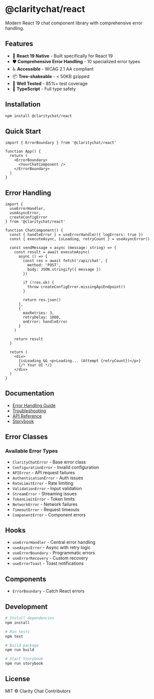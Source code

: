# @claritychat/react

Modern React 19 chat component library with comprehensive error handling.

## Features

- 🚀 **React 19 Native** - Built specifically for React 19
- 🛡️ **Comprehensive Error Handling** - 10 specialized error types
- ♿ **Accessible** - WCAG 2.1 AA compliant
- 📦 **Tree-shakeable** - < 50KB gzipped
- 🧪 **Well Tested** - 85%+ test coverage
- 📘 **TypeScript** - Full type safety

## Installation

```bash
npm install @claritychat/react
```

## Quick Start

```tsx
import { ErrorBoundary } from '@claritychat/react'

function App() {
  return (
    <ErrorBoundary>
      <YourChatComponent />
    </ErrorBoundary>
  )
}
```

## Error Handling

```tsx
import { 
  useErrorHandler, 
  useAsyncError,
  createConfigError 
} from '@claritychat/react'

function ChatComponent() {
  const { handleError } = useErrorHandler({ logErrors: true })
  const { executeAsync, isLoading, retryCount } = useAsyncError()

  const sendMessage = async (message: string) => {
    const result = await executeAsync(
      async () => {
        const res = await fetch('/api/chat', {
          method: 'POST',
          body: JSON.stringify({ message })
        })
        
        if (!res.ok) {
          throw createConfigError.missingApiEndpoint()
        }
        
        return res.json()
      },
      { 
        maxRetries: 3,
        retryDelay: 1000,
        onError: handleError 
      }
    )
    
    return result
  }

  return (
    <div>
      {isLoading && <p>Loading... (Attempt {retryCount})</p>}
      {/* Your UI */}
    </div>
  )
}
```

## Documentation

- [Error Handling Guide](./docs/ERROR_HANDLING.md)
- [Troubleshooting](./docs/TROUBLESHOOTING.md)
- [API Reference](https://docs.claritychat.dev)
- [Storybook](https://storybook.claritychat.dev)

## Error Classes

### Available Error Types

- `ClarityChatError` - Base error class
- `ConfigurationError` - Invalid configuration
- `APIError` - API request failures
- `AuthenticationError` - Auth issues
- `RateLimitError` - Rate limiting
- `ValidationError` - Input validation
- `StreamError` - Streaming issues
- `TokenLimitError` - Token limits
- `NetworkError` - Network failures
- `TimeoutError` - Request timeouts
- `ComponentError` - Component errors

## Hooks

- `useErrorHandler` - Central error handling
- `useAsyncError` - Async with retry logic
- `useErrorBoundary` - Programmatic errors
- `useErrorRecovery` - Custom recovery
- `useErrorToast` - Toast notifications

## Components

- `ErrorBoundary` - Catch React errors

## Development

```bash
# Install dependencies
npm install

# Run tests
npm test

# Build package
npm run build

# Start Storybook
npm run storybook
```

## License

MIT © Clarity Chat Contributors
